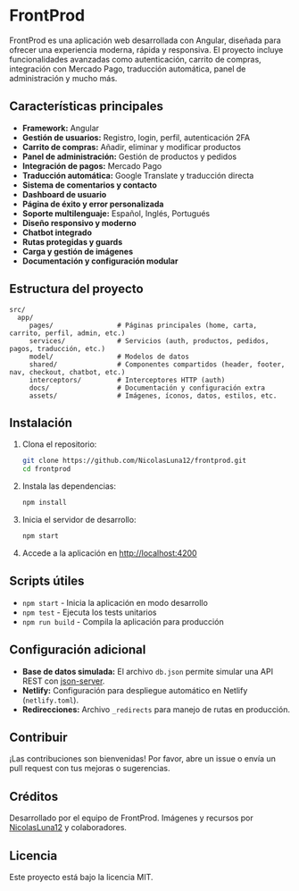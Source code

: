 
# FrontProd

FrontProd es una aplicación web desarrollada con Angular, diseñada para ofrecer una experiencia moderna, rápida y responsiva. El proyecto incluye funcionalidades avanzadas como autenticación, carrito de compras, integración con Mercado Pago, traducción automática, panel de administración y mucho más.

## Características principales

- **Framework:** Angular
- **Gestión de usuarios:** Registro, login, perfil, autenticación 2FA
- **Carrito de compras:** Añadir, eliminar y modificar productos
- **Panel de administración:** Gestión de productos y pedidos
- **Integración de pagos:** Mercado Pago
- **Traducción automática:** Google Translate y traducción directa
- **Sistema de comentarios y contacto**
- **Dashboard de usuario**
- **Página de éxito y error personalizada**
- **Soporte multilenguaje:** Español, Inglés, Portugués
- **Diseño responsivo y moderno**
- **Chatbot integrado**
- **Rutas protegidas y guards**
- **Carga y gestión de imágenes**
- **Documentación y configuración modular**

## Estructura del proyecto

```
src/
  app/
	 pages/                # Páginas principales (home, carta, carrito, perfil, admin, etc.)
	 services/             # Servicios (auth, productos, pedidos, pagos, traducción, etc.)
	 model/                # Modelos de datos
	 shared/               # Componentes compartidos (header, footer, nav, checkout, chatbot, etc.)
	 interceptors/         # Interceptores HTTP (auth)
	 docs/                 # Documentación y configuración extra
	 assets/               # Imágenes, íconos, datos, estilos, etc.
```

## Instalación

1. Clona el repositorio:
	```bash
	git clone https://github.com/NicolasLuna12/frontprod.git
	cd frontprod
	```

2. Instala las dependencias:
	```bash
	npm install
	```

3. Inicia el servidor de desarrollo:
	```bash
	npm start
	```

4. Accede a la aplicación en [http://localhost:4200](http://localhost:4200)

## Scripts útiles

- `npm start` - Inicia la aplicación en modo desarrollo
- `npm test` - Ejecuta los tests unitarios
- `npm run build` - Compila la aplicación para producción

## Configuración adicional

- **Base de datos simulada:** El archivo `db.json` permite simular una API REST con [json-server](https://github.com/typicode/json-server).
- **Netlify:** Configuración para despliegue automático en Netlify (`netlify.toml`).
- **Redirecciones:** Archivo `_redirects` para manejo de rutas en producción.

## Contribuir

¡Las contribuciones son bienvenidas! Por favor, abre un issue o envía un pull request con tus mejoras o sugerencias.

## Créditos

Desarrollado por el equipo de FrontProd. Imágenes y recursos por [NicolasLuna12](https://github.com/NicolasLuna12) y colaboradores.

## Licencia

Este proyecto está bajo la licencia MIT.
